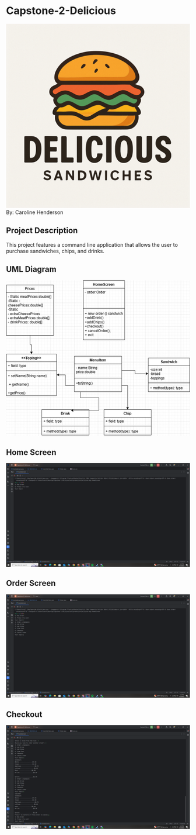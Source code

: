 # Capstone-2-Delicious

![ChatGPT Image](ChatGPT%20Image%20Jun%204,%202025,%2001_33_04%20PM.png)
By: Caroline Henderson
## Project Description
This project features a command line application that allows the user to purchase sandwiches,
chips, and drinks.
## UML Diagram
![Capstone-2-Deli-Diagram.jpg](Capstone-2-Deli-Diagram.jpg)
## Home Screen
![Home.png](Home.png)

## Order Screen
![Order-Screen.png](Order-Screen.png)

## Checkout 
![Checkout-Screen.png](Checkout-Screen.png)
